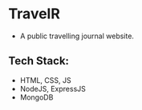 # TravelR
- A public travelling journal website.

## Tech Stack:

- HTML, CSS, JS
- NodeJS, ExpressJS
- MongoDB